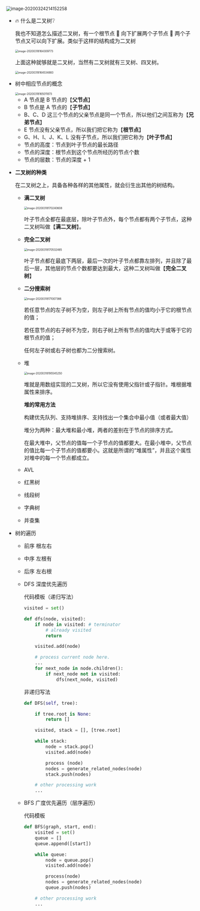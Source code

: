 <img src="../.vuepress/public/image-20200324214152258.png" alt="image-20200324214152258" style="zoom:80%;" />



- :fire: 什么是二叉树:grey_question:

  我也不知道怎么描述二叉树，有一个根节点 :red_circle: 向下扩展两个子节点 :red_circle: 两个子节点又可以向下扩展。类似于这样的结构成为二叉树

  <img src="../.vuepress/public/image-20200318164309773.png" alt="image-20200318164309773" style="zoom:50%;" />

  上面这种就够就是二叉树，当然有二叉树就有三叉树、四叉树。

  <img src="../.vuepress/public/image-20200318164534883.png" alt="image-20200318164534883" style="zoom:50%;" />



- 树中相应节点的概念

  <img src="../.vuepress/public/image-20200318165011873.png" alt="image-20200318165011873" style="zoom:50%;" />

  - A 节点是 B 节点的【**父节点**】
  - B 节点是 A 节点的【**子节点**】
  - B、C、D 这三个节点的父亲节点是同一个节点，所以他们之间互称为【**兄弟节点**】
  - E 节点没有父亲节点，所以我们把它称为【**根节点**】
  - G、H、I、J、K、L 没有子节点，所以我们把它称为【**叶子节点**】
  - 节点的高度：节点到叶子节点的最长路径
  - 节点的深度：根节点到这个节点所经历的节点个数
  - 节点的层数：节点的深度 + 1

  

- **二叉树的种类**

  在二叉树之上，具备各种各样的其他属性，就会衍生出其他的树结构。

  - **满二叉树**

    <img src="../.vuepress/public/image-20200318170240608.png" alt="image-20200318170240608" style="zoom:50%;" />

    叶子节点全都在最底层，除叶子节点外，每个节点都有两个子节点，这种二叉树叫做【**满二叉树**】。

    

  - **完全二叉树**

    <img src="../.vuepress/public/image-20200318170532465.png" alt="image-20200318170532465" style="zoom:50%;" />

    叶子节点都在最底下两层，最后一次的叶子节点都靠左排列，并且除了最后一层，其他层的节点个数都要达到最大，这种二叉树叫做【**完全二叉树**】

    

  - **二分搜索树**

    <img src="../.vuepress/public/image-20200318171007366.png" alt="image-20200318171007366" style="zoom:50%;" />

    若任意节点的左子树不为空，则左子树上所有节点的值均小于它的根节点的值；

    若任意节点的右子树不为空，则右子树上所有节点的值均大于或等于它的根节点的值；

    任何左子树或右子树也都为二分搜索树。

    

  - 堆

    <img src="../.vuepress/public/image-20200318195545250.png" alt="image-20200318195545250" style="zoom:50%;" />

    堆就是用数组实现的二叉树，所以它没有使用父指针或子指针。堆根据堆属性来排序。

    

    **堆的常用方法**

    构建优先队列、支持堆排序、支持找出一个集合中最小值（或者最大值）

    堆分为两种：最大堆和最小堆，两者的差别在于节点的排序方式。

    在最大堆中，父节点的值每一个子节点的值都要大。在最小堆中，父节点的值比每一个子节点的值都要小。这就是所谓的“堆属性”，并且这个属性对堆中的每一个节点都成立。

    

  - AVL

  - 红黑树
  
  - 线段树
  
  - 字典树
  
  - 并查集

- 树的遍历
  - 前序 根左右

  - 中序 左根有

  - 后序 左右根

  - DFS 深度优先遍历 

    代码模板（递归写法）

    ```python
    visited = set() 
    
    def dfs(node, visited):
        if node in visited: # terminator
        	# already visited 
        	return 
    
    	visited.add(node) 
    
    	# process current node here. 
    	...
    	for next_node in node.children(): 
    		if next_node not in visited: 
    			dfs(next_node, visited)
    ```

    非递归写法

    ```python
    def DFS(self, tree): 
    
    	if tree.root is None: 
    		return [] 
    
    	visited, stack = [], [tree.root]
    
    	while stack: 
    		node = stack.pop() 
    		visited.add(node)
    
    		process (node) 
    		nodes = generate_related_nodes(node) 
    		stack.push(nodes) 
    
    	# other processing work 
    	...
    ```

    

  - BFS 广度优先遍历（层序遍历）

    代码模板

    ```python
    def BFS(graph, start, end):
        visited = set()
    	queue = [] 
    	queue.append([start]) 
    
    	while queue: 
    		node = queue.pop() 
    		visited.add(node)
    
    		process(node) 
    		nodes = generate_related_nodes(node) 
    		queue.push(nodes)
    
    	# other processing work 
    	...
    ```

    

